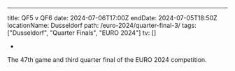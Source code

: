 ---

title: QF5 v QF6
date: 2024-07-06T17:00Z
endDate: 2024-07-05T18:50Z
locationName: Dusseldorf
path: /euro-2024/quarter-final-3/
tags: ["Dusseldorf", "Quarter Finals", "EURO 2024"]
tv: []

-

The 47th game and third quarter final of the EURO 2024 competition.
